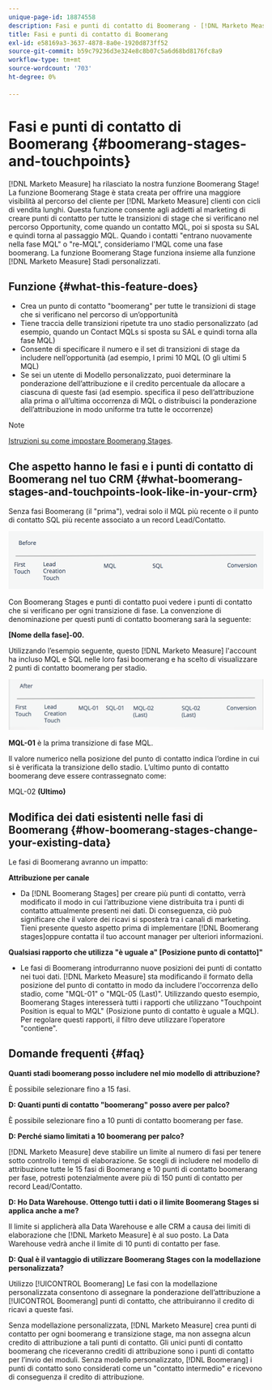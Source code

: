```yaml
---
unique-page-id: 18874558
description: Fasi e punti di contatto di Boomerang - [!DNL Marketo Measure] - Documentazione del prodotto
title: Fasi e punti di contatto di Boomerang
exl-id: e58169a3-3637-4878-8a0e-1920d873ff52
source-git-commit: b59c79236d3e324e8c8b07c5a6d68bd8176fc8a9
workflow-type: tm+mt
source-wordcount: '703'
ht-degree: 0%

---
```


# Fasi e punti di contatto di Boomerang {#boomerang-stages-and-touchpoints}

[!DNL Marketo Measure] ha rilasciato la nostra funzione Boomerang Stage! La funzione Boomerang Stage è stata creata per offrire una maggiore visibilità al percorso del cliente per [!DNL Marketo Measure] clienti con cicli di vendita lunghi. Questa funzione consente agli addetti al marketing di creare punti di contatto per tutte le transizioni di stage che si verificano nel percorso Opportunity, come quando un contatto MQL, poi si sposta su SAL e quindi torna al passaggio MQL. Quando i contatti &quot;entrano nuovamente nella fase MQL&quot; o &quot;re-MQL&quot;, consideriamo l&#39;MQL come una fase boomerang. La funzione Boomerang Stage funziona insieme alla funzione [!DNL Marketo Measure] Stadi personalizzati.

## Funzione {#what-this-feature-does}

* Crea un punto di contatto &quot;boomerang&quot; per tutte le transizioni di stage che si verificano nel percorso di un’opportunità
* Tiene traccia delle transizioni ripetute tra uno stadio personalizzato (ad esempio, quando un Contact MQLs si sposta su SAL e quindi torna alla fase MQL)
* Consente di specificare il numero e il set di transizioni di stage da includere nell’opportunità (ad esempio, I primi 10 MQL (O gli ultimi 5 MQL)
* Se sei un utente di Modello personalizzato, puoi determinare la ponderazione dell’attribuzione e il credito percentuale da allocare a ciascuna di queste fasi (ad esempio. specifica il peso dell’attribuzione alla prima o all’ultima occorrenza di MQL o distribuisci la ponderazione dell’attribuzione in modo uniforme tra tutte le occorrenze)

>[!NOTE]
>
>[Istruzioni su come impostare Boomerang Stages](/help/advanced-marketo-measure-features/boomerang/setting-up-boomerang-stages.md).

## Che aspetto hanno le fasi e i punti di contatto di Boomerang nel tuo CRM {#what-boomerang-stages-and-touchpoints-look-like-in-your-crm}

Senza fasi Boomerang (il &quot;prima&quot;), vedrai solo il MQL più recente o il punto di contatto SQL più recente associato a un record Lead/Contatto.

![](assets/1.png)

Con Boomerang Stages e punti di contatto puoi vedere i punti di contatto che si verificano per ogni transizione di fase. La convenzione di denominazione per questi punti di contatto boomerang sarà la seguente:

**[Nome della fase]-00.**

Utilizzando l’esempio seguente, questo [!DNL Marketo Measure] l&#39;account ha incluso MQL e SQL nelle loro fasi boomerang e ha scelto di visualizzare 2 punti di contatto boomerang per stadio.

![](assets/2.png)

**MQL-01** è la prima transizione di fase MQL.

Il valore numerico nella posizione del punto di contatto indica l’ordine in cui si è verificata la transizione dello stadio. L’ultimo punto di contatto boomerang deve essere contrassegnato come:

MQL-02 **(Ultimo)**

## Modifica dei dati esistenti nelle fasi di Boomerang {#how-boomerang-stages-change-your-existing-data}

Le fasi di Boomerang avranno un impatto:

**Attribuzione per canale**

* Da [!DNL Boomerang Stages] per creare più punti di contatto, verrà modificato il modo in cui l’attribuzione viene distribuita tra i punti di contatto attualmente presenti nei dati. Di conseguenza, ciò può significare che il valore dei ricavi si sposterà tra i canali di marketing. Tieni presente questo aspetto prima di implementare [!DNL Boomerang stages]oppure contatta il tuo account manager per ulteriori informazioni.

**Qualsiasi rapporto che utilizza &quot;è uguale a&quot; [Posizione punto di contatto]&quot;**

* Le fasi di Boomerang introdurranno nuove posizioni dei punti di contatto nei tuoi dati. [!DNL Marketo Measure] sta modificando il formato della posizione del punto di contatto in modo da includere l&#39;occorrenza dello stadio, come &quot;MQL-01&quot; o &quot;MQL-05 (Last)&quot;. Utilizzando questo esempio, Boomerang Stages interesserà tutti i rapporti che utilizzano &quot;Touchpoint Position is equal to MQL&quot; (Posizione punto di contatto è uguale a MQL). Per regolare questi rapporti, il filtro deve utilizzare l’operatore &quot;contiene&quot;.

## Domande frequenti {#faq}

**Quanti stadi boomerang posso includere nel mio modello di attribuzione?**

È possibile selezionare fino a 15 fasi.

**D: Quanti punti di contatto &quot;boomerang&quot; posso avere per palco?**

È possibile selezionare fino a 10 punti di contatto boomerang per fase.

**D: Perché siamo limitati a 10 boomerang per palco?**

[!DNL Marketo Measure] deve stabilire un limite al numero di fasi per tenere sotto controllo i tempi di elaborazione. Se scegli di includere nel modello di attribuzione tutte le 15 fasi di Boomerang e 10 punti di contatto boomerang per fase, potresti potenzialmente avere più di 150 punti di contatto per record Lead/Contatto.

**D: Ho Data Warehouse. Ottengo tutti i dati o il limite Boomerang Stages si applica anche a me?**

Il limite si applicherà alla Data Warehouse e alle CRM a causa dei limiti di elaborazione che [!DNL Marketo Measure] è al suo posto. La Data Warehouse vedrà anche il limite di 10 punti di contatto per fase.

**D: Qual è il vantaggio di utilizzare Boomerang Stages con la modellazione personalizzata?**

Utilizzo [!UICONTROL Boomerang] Le fasi con la modellazione personalizzata consentono di assegnare la ponderazione dell’attribuzione a [!UICONTROL Boomerang] punti di contatto, che attribuiranno il credito di ricavi a queste fasi.

Senza modellazione personalizzata, [!DNL Marketo Measure] crea punti di contatto per ogni boomerang e transizione stage, ma non assegna alcun credito di attribuzione a tali punti di contatto. Gli unici punti di contatto boomerang che riceveranno crediti di attribuzione sono i punti di contatto per l’invio dei moduli. Senza modello personalizzato, [!DNL Boomerang] i punti di contatto sono considerati come un &quot;contatto intermedio&quot; e ricevono di conseguenza il credito di attribuzione.
